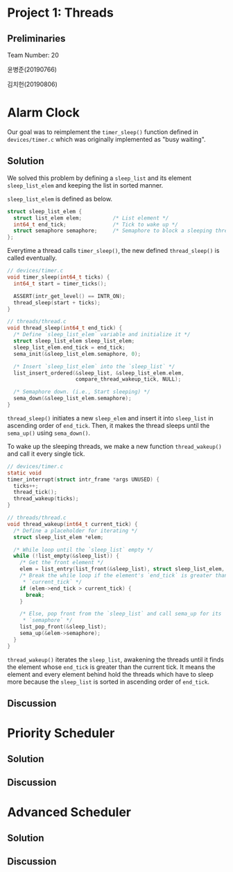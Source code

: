 # Project 1: Threads

## Preliminaries

Team Number: 20

윤병준(20190766)

김치헌(20190806)

# Alarm Clock

Our goal was to reimplement the `timer_sleep()` function defined in `devices/timer.c` which was originally implemented
as "busy waiting".

## Solution

We solved this problem by defining a `sleep_list` and its element `sleep_list_elem` and keeping the list in sorted
manner.

`sleep_list_elem` is defined as below.

```c
struct sleep_list_elem {
  struct list_elem elem;          /* List element */
  int64_t end_tick;               /* Tick to wake up */
  struct semaphore semaphore;     /* Semaphore to block a sleeping thread */
};
```

Everytime a thread calls `timer_sleep()`, the new defined `thread_sleep()` is called eventually.

```c
// devices/timer.c
void timer_sleep(int64_t ticks) {
  int64_t start = timer_ticks();

  ASSERT(intr_get_level() == INTR_ON);
  thread_sleep(start + ticks);
}
```

```c
// threads/thread.c
void thread_sleep(int64_t end_tick) {
  /* Define `sleep_list_elem` variable and initialize it */
  struct sleep_list_elem sleep_list_elem;
  sleep_list_elem.end_tick = end_tick;
  sema_init(&sleep_list_elem.semaphore, 0);

  /* Insert `sleep_list_elem` into the `sleep_list` */
  list_insert_ordered(&sleep_list, &sleep_list_elem.elem,
                      compare_thread_wakeup_tick, NULL);

  /* Semaphore down. (i.e., Start sleeping) */
  sema_down(&sleep_list_elem.semaphore);
}
```

`thread_sleep()` initiates a new `sleep_elem` and insert it into `sleep_list` in ascending order of `end_tick`.
Then, it makes the thread sleeps until the `sema_up()` using `sema_down()`.

To wake up the sleeping threads, we make a new function `thread_wakeup()` and call it every single tick.

```c
// devices/timer.c
static void
timer_interrupt(struct intr_frame *args UNUSED) {
  ticks++;
  thread_tick();
  thread_wakeup(ticks);
}
```

```c
// threads/thread.c
void thread_wakeup(int64_t current_tick) {
  /* Define a placeholder for iterating */
  struct sleep_list_elem *elem;

  /* While loop until the `sleep_list` empty */
  while (!list_empty(&sleep_list)) {
    /* Get the front element */
    elem = list_entry(list_front(&sleep_list), struct sleep_list_elem, elem);
    /* Break the while loop if the element's `end_tick` is greater than
     * `current_tick` */
    if (elem->end_tick > current_tick) {
      break;
    }

    /* Else, pop front from the `sleep_list` and call sema_up for its
     * `semaphore` */
    list_pop_front(&sleep_list);
    sema_up(&elem->semaphore);
  }
}
```

`thread_wakeup()` iterates the `sleep_list`, awakening the threads until it finds the element whose `end_tick` is
greater than the current tick.
It means the element and every element behind hold the threads which have to sleep more because the `sleep_list` is
sorted in ascending order of `end_tick`.

## Discussion

# Priority Scheduler

## Solution

## Discussion

# Advanced Scheduler

## Solution

## Discussion